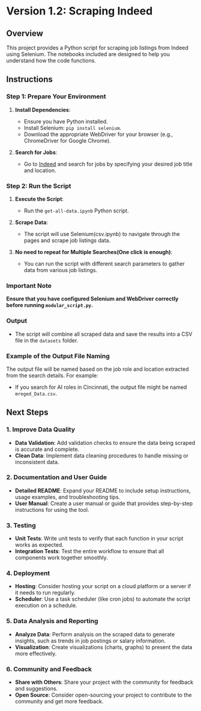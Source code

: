 # Version 1.2: Scraping Indeed

## Overview

This project provides a Python script for scraping job listings from Indeed using Selenium. The notebooks included are designed to help you understand how the code functions.

## Instructions

### Step 1: Prepare Your Environment

1. **Install Dependencies**:
   - Ensure you have Python installed.
   - Install Selenium: `pip install selenium`.
   - Download the appropriate WebDriver for your browser (e.g., ChromeDriver for Google Chrome).

2. **Search for Jobs**:
   - Go to [Indeed](https://www.indeed.com) and search for jobs by specifying your desired job title and location.

### Step 2: Run the Script

1. **Execute the Script**:
   - Run the `get-all-data.ipynb` Python script.


2. **Scrape Data**:
   - The script will use Selenium(csv.ipynb) to navigate through the pages and scrape job listings data.

3. **No need to repeat for Multiple Searches(One click is enough)**:
   - You can run the script with different search parameters to gather data from various job listings.

### Important Note

**Ensure that you have configured Selenium and WebDriver correctly before running `modular_script.py`.**

### Output

- The script will combine all scraped data and save the results into a CSV file in the `datasets` folder.

### Example of the Output File Naming

The output file will be named based on the job role and location extracted from the search details. For example:

- If you search for AI roles in Cincinnati, the output file might be named `mreged_Data.csv`.


## Next Steps

### 1. Improve Data Quality

- **Data Validation**: Add validation checks to ensure the data being scraped is accurate and complete.
- **Clean Data**: Implement data cleaning procedures to handle missing or inconsistent data.

### 2. Documentation and User Guide

- **Detailed README**: Expand your README to include setup instructions, usage examples, and troubleshooting tips.
- **User Manual**: Create a user manual or guide that provides step-by-step instructions for using the tool.

### 3. Testing

- **Unit Tests**: Write unit tests to verify that each function in your script works as expected.
- **Integration Tests**: Test the entire workflow to ensure that all components work together smoothly.

### 4. Deployment

- **Hosting**: Consider hosting your script on a cloud platform or a server if it needs to run regularly.
- **Scheduler**: Use a task scheduler (like cron jobs) to automate the script execution on a schedule.

### 5. Data Analysis and Reporting

- **Analyze Data**: Perform analysis on the scraped data to generate insights, such as trends in job postings or salary information.
- **Visualization**: Create visualizations (charts, graphs) to present the data more effectively.

### 6. Community and Feedback

- **Share with Others**: Share your project with the community for feedback and suggestions.
- **Open Source**: Consider open-sourcing your project to contribute to the community and get more feedback.
